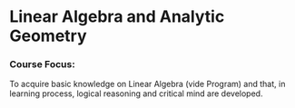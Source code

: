 # Linear Algebra and Analytic Geometry

### Course Focus:

To acquire basic knowledge on Linear Algebra (vide Program) and that, in learning process, logical reasoning and critical mind are developed. 